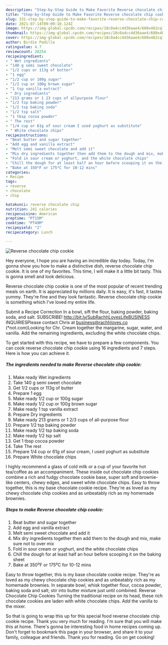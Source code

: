 ```yaml
---
description: "Step-by-Step Guide to Make Favorite Reverse chocolate chip cookie"
title: "Step-by-Step Guide to Make Favorite Reverse chocolate chip cookie"
slug: 331-step-by-step-guide-to-make-favorite-reverse-chocolate-chip-cookie
date: 2021-07-14T09:09:10.124Z
image: https://img-global.cpcdn.com/recipes/18c0a4cc4d36aae4/680x482cq70/reverse-chocolate-chip-cookie-recipe-main-photo.jpg
thumbnail: https://img-global.cpcdn.com/recipes/18c0a4cc4d36aae4/680x482cq70/reverse-chocolate-chip-cookie-recipe-main-photo.jpg
cover: https://img-global.cpcdn.com/recipes/18c0a4cc4d36aae4/680x482cq70/reverse-chocolate-chip-cookie-recipe-main-photo.jpg
author: Birdie Padilla
ratingvalue: 4.7
reviewcount: 28254
recipeingredient:
- " Wet ingredients"
- "140 g semi sweet chocolate"
- "1/2 cups or 113g of butter"
- "1 egg"
- "1/2 cup or 100g sugar"
- "1/2 cup or 100g brown sugar"
- "1 tsp vanilla extract"
- " Dry ingredients"
- "213 grams or 1 23 cups of allpurpose flour"
- "1/2 tsp baking powder"
- "1/2 tsp baking soda"
- "1/2 tsp salt"
- "1 tbsp cocoa powder"
- " The rest"
- "1/4 cup or 61g of sour cream I used yoghurt as substitute"
- " White chocolate chips"
recipeinstructions:
- "Beat butter and sugar together"
- "Add egg and vanilla extract"
- "Melt semi sweet chocolate and add it"
- "Mix dry ingredients together then add them to the dough and mix, make sure not to over mix"
- "Fold in sour cream or yoghurt, and the white chocolate chips"
- "Chill the dough for at least half an hour before scooping it on the baking sheet"
- "Bake at 350⁰F or 175⁰C for 10-12 mins"
categories:
- Recipe
tags:
- reverse
- chocolate
- chip

katakunci: reverse chocolate chip 
nutrition: 241 calories
recipecuisine: American
preptime: "PT15M"
cooktime: "PT49M"
recipeyield: "2"
recipecategory: Lunch

---
```



![Reverse chocolate chip cookie](https://img-global.cpcdn.com/recipes/18c0a4cc4d36aae4/680x482cq70/reverse-chocolate-chip-cookie-recipe-main-photo.jpg)

Hey everyone, I hope you are having an incredible day today. Today, I'm gonna show you how to make a distinctive dish, reverse chocolate chip cookie. It is one of my favorites. This time, I will make it a little bit tasty. This is gonna smell and look delicious.

Reverse chocolate chip cookie is one of the most popular of recent trending meals on earth. It is appreciated by millions daily. It is easy, it's fast, it tastes yummy. They're fine and they look fantastic. Reverse chocolate chip cookie is something which I've loved my entire life.

Submit a Recipe Correction In a bowl, sift the flour, baking powder, baking soda, and salt. SUBSCRIBE! http://bit.ly/SubRachhLovesLifeBUSINESS INQUIRIESPlease contact Chris at business@rachhloves.co (*not.com)Looking for Chr. Cream together the margarine, sugar, water, and vanilla. Add the remaining ingredients, excluding the white chocolate chips.


To get started with this recipe, we have to prepare a few components. You can cook reverse chocolate chip cookie using 16 ingredients and 7 steps. Here is how you can achieve it.

<!--inarticleads1-->

##### The ingredients needed to make Reverse chocolate chip cookie:

1. Make ready  Wet ingredients
1. Take 140 g semi sweet chocolate
1. Get 1/2 cups or 113g of butter
1. Prepare 1 egg
1. Make ready 1/2 cup or 100g sugar
1. Make ready 1/2 cup or 100g brown sugar
1. Make ready 1 tsp vanilla extract
1. Prepare  Dry ingredients
1. Make ready 213 grams or 1 2/3 cups of all-purpose flour
1. Prepare 1/2 tsp baking powder
1. Make ready 1/2 tsp baking soda
1. Make ready 1/2 tsp salt
1. Get 1 tbsp cocoa powder
1. Take  The rest
1. Prepare 1/4 cup or 61g of sour cream, I used yoghurt as substitute
1. Prepare  White chocolate chips


I highly recommend a glass of cold milk or a cup of your favorite hot tea/coffee as an accompaniment. These inside out chocolate chip cookies combine a rich and fudgy chocolate cookie base, super soft and brownie-like centers, chewy edges, and sweet white chocolate chips. Easy to throw together, this is my base chocolate cookie recipe. They&#39;re as loved as my chewy chocolate chip cookies and as unbeatably rich as my homemade brownies. 

<!--inarticleads2-->

##### Steps to make Reverse chocolate chip cookie:

1. Beat butter and sugar together
1. Add egg and vanilla extract
1. Melt semi sweet chocolate and add it
1. Mix dry ingredients together then add them to the dough and mix, make sure not to over mix
1. Fold in sour cream or yoghurt, and the white chocolate chips
1. Chill the dough for at least half an hour before scooping it on the baking sheet
1. Bake at 350⁰F or 175⁰C for 10-12 mins


Easy to throw together, this is my base chocolate cookie recipe. They&#39;re as loved as my chewy chocolate chip cookies and as unbeatably rich as my homemade brownies. In separate bowl, whisk together flour, cocoa powder, baking soda and salt; stir into butter mixture just until combined. Reverse Chocolate Chip Cookies Turning the traditional recipe on its head, these rich chocolate cookies are laden with white chocolate chips. Add the vanilla to the mixer. 

So that is going to wrap this up for this special food reverse chocolate chip cookie recipe. Thank you very much for reading. I'm sure that you will make this at home. There's gonna be interesting food in home recipes coming up. Don't forget to bookmark this page in your browser, and share it to your family, colleague and friends. Thank you for reading. Go on get cooking!
